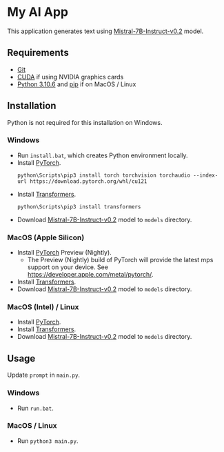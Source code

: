 # My AI App

This application generates text using [Mistral-7B-Instruct-v0.2](https://huggingface.co/mistralai/Mistral-7B-Instruct-v0.2) model.

## Requirements
- [Git](https://git-scm.com/)
- [CUDA](https://developer.nvidia.com/cuda-toolkit) if using NVIDIA graphics cards
- [Python 3.10.6](https://www.python.org/downloads/release/python-3106/) and [pip](https://pypi.org/project/pip/) if on MacOS / Linux

## Installation

Python is not required for this installation on Windows.

### Windows
- Run `install.bat`, which creates Python environment locally.
- Install [PyTorch](https://pytorch.org/get-started/locally/).
  ```
  python\Scripts\pip3 install torch torchvision torchaudio --index-url https://download.pytorch.org/whl/cu121
  ```
- Install [Transformers](https://huggingface.co/docs/transformers/).
    ```
    python\Scripts\pip3 install transformers
    ```
- Download [Mistral-7B-Instruct-v0.2](https://huggingface.co/mistralai/Mistral-7B-Instruct-v0.2) model to `models` directory.

### MacOS (Apple Silicon)
- Install [PyTorch](https://pytorch.org/get-started/locally/) Preview (Nightly).
  - The Preview (Nightly) build of PyTorch will provide the latest mps support on your device. See https://developer.apple.com/metal/pytorch/.
- Install [Transformers](https://huggingface.co/docs/transformers/).
- Download [Mistral-7B-Instruct-v0.2](https://huggingface.co/mistralai/Mistral-7B-Instruct-v0.2) model to `models` directory.

### MacOS (Intel) / Linux
- Install [PyTorch](https://pytorch.org/get-started/locally/).
- Install [Transformers](https://huggingface.co/docs/transformers/).
- Download [Mistral-7B-Instruct-v0.2](https://huggingface.co/mistralai/Mistral-7B-Instruct-v0.2) model to `models` directory.

## Usage

Update `prompt` in `main.py`.

### Windows
- Run `run.bat`.

### MacOS / Linux
- Run `python3 main.py`.
